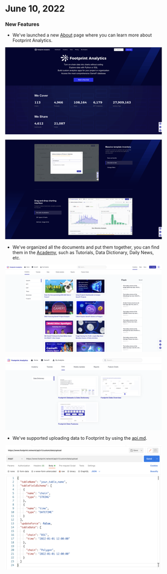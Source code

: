 # June 10, 2022

### New Features

* We've launched a new [About](https://www.footprint.network/about) page where you can learn more about Footprint Analytics.

![](<../../.gitbook/assets/image (38).png>)

![](<../../.gitbook/assets/image (51).png>)

* We've organized all the documents and put them together, you can find them in the [Academy](https://www.footprint.network/academy), such as Tutorials, Data Dictionary, Daily News, etc.

![](<../../.gitbook/assets/image (54).png>)

![](<../../.gitbook/assets/image (61).png>)

* We've supported uploading data to Footprint by using the [api.md](../../api/api.md "mention").

![](<../../.gitbook/assets/image (65).png>)
